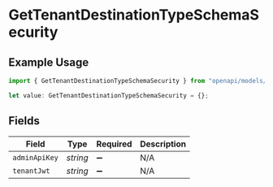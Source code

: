 # GetTenantDestinationTypeSchemaSecurity

## Example Usage

```typescript
import { GetTenantDestinationTypeSchemaSecurity } from "openapi/models/operations";

let value: GetTenantDestinationTypeSchemaSecurity = {};
```

## Fields

| Field              | Type               | Required           | Description        |
| ------------------ | ------------------ | ------------------ | ------------------ |
| `adminApiKey`      | *string*           | :heavy_minus_sign: | N/A                |
| `tenantJwt`        | *string*           | :heavy_minus_sign: | N/A                |